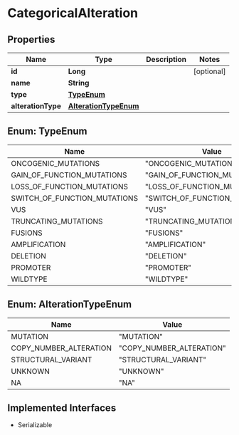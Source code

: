 

# CategoricalAlteration


## Properties

Name | Type | Description | Notes
------------ | ------------- | ------------- | -------------
**id** | **Long** |  |  [optional]
**name** | **String** |  | 
**type** | [**TypeEnum**](#TypeEnum) |  | 
**alterationType** | [**AlterationTypeEnum**](#AlterationTypeEnum) |  | 



## Enum: TypeEnum

Name | Value
---- | -----
ONCOGENIC_MUTATIONS | &quot;ONCOGENIC_MUTATIONS&quot;
GAIN_OF_FUNCTION_MUTATIONS | &quot;GAIN_OF_FUNCTION_MUTATIONS&quot;
LOSS_OF_FUNCTION_MUTATIONS | &quot;LOSS_OF_FUNCTION_MUTATIONS&quot;
SWITCH_OF_FUNCTION_MUTATIONS | &quot;SWITCH_OF_FUNCTION_MUTATIONS&quot;
VUS | &quot;VUS&quot;
TRUNCATING_MUTATIONS | &quot;TRUNCATING_MUTATIONS&quot;
FUSIONS | &quot;FUSIONS&quot;
AMPLIFICATION | &quot;AMPLIFICATION&quot;
DELETION | &quot;DELETION&quot;
PROMOTER | &quot;PROMOTER&quot;
WILDTYPE | &quot;WILDTYPE&quot;



## Enum: AlterationTypeEnum

Name | Value
---- | -----
MUTATION | &quot;MUTATION&quot;
COPY_NUMBER_ALTERATION | &quot;COPY_NUMBER_ALTERATION&quot;
STRUCTURAL_VARIANT | &quot;STRUCTURAL_VARIANT&quot;
UNKNOWN | &quot;UNKNOWN&quot;
NA | &quot;NA&quot;


## Implemented Interfaces

* Serializable


